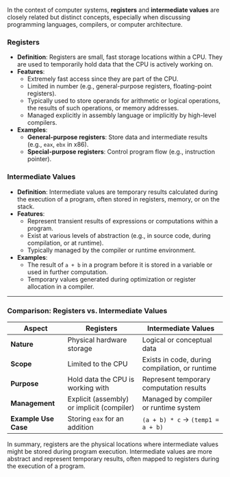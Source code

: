 In the context of computer systems, **registers** and **intermediate values** are closely related but distinct concepts, especially when discussing programming languages, compilers, or computer architecture.

### **Registers**

- **Definition**: Registers are small, fast storage locations within a CPU. They are used to temporarily hold data that the CPU is actively working on.
- **Features**:
    - Extremely fast access since they are part of the CPU.
    - Limited in number (e.g., general-purpose registers, floating-point registers).
    - Typically used to store operands for arithmetic or logical operations, the results of such operations, or memory addresses.
    - Managed explicitly in assembly language or implicitly by high-level compilers.
- **Examples**:
    - **General-purpose registers**: Store data and intermediate results (e.g., `eax`, `ebx` in x86).
    - **Special-purpose registers**: Control program flow (e.g., instruction pointer).

### **Intermediate Values**

- **Definition**: Intermediate values are temporary results calculated during the execution of a program, often stored in registers, memory, or on the stack.
- **Features**:
    - Represent transient results of expressions or computations within a program.
    - Exist at various levels of abstraction (e.g., in source code, during compilation, or at runtime).
    - Typically managed by the compiler or runtime environment.
- **Examples**:
    - The result of `a + b` in a program before it is stored in a variable or used in further computation.
    - Temporary values generated during optimization or register allocation in a compiler.

---

### **Comparison: Registers vs. Intermediate Values**

|**Aspect**|**Registers**|**Intermediate Values**|
|---|---|---|
|**Nature**|Physical hardware storage|Logical or conceptual data|
|**Scope**|Limited to the CPU|Exists in code, during compilation, or runtime|
|**Purpose**|Hold data the CPU is working with|Represent temporary computation results|
|**Management**|Explicit (assembly) or implicit (compiler)|Managed by compiler or runtime system|
|**Example Use Case**|Storing `eax` for an addition|`(a + b) * c` -> `(temp1 = a + b)`|

In summary, registers are the physical locations where intermediate values might be stored during program execution. Intermediate values are more abstract and represent temporary results, often mapped to registers during the execution of a program.